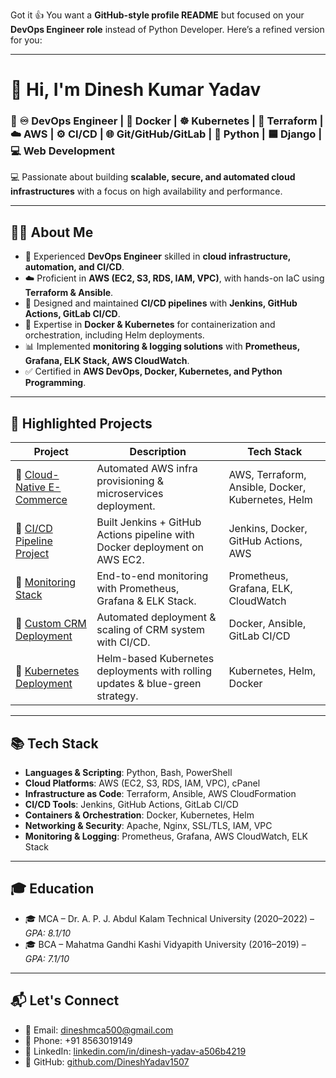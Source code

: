 Got it 👍 You want a **GitHub-style profile README** but focused on your **DevOps Engineer role** instead of Python Developer.
Here’s a refined version for you:

---

# 👋 Hi, I'm Dinesh Kumar Yadav

### 🚀 ♾️ DevOps Engineer | 🐳 Docker | ☸️ Kubernetes | 🔐 Terraform | ☁️ AWS | ⚙️ CI/CD | 🌐 Git/GitHub/GitLab | 🐍 Python | 🟦 Django | 💻 Web Development

💻 Passionate about building **scalable, secure, and automated cloud infrastructures** with a focus on high availability and performance.

---

## 🧑‍💻 About Me

* 🔧 Experienced **DevOps Engineer** skilled in **cloud infrastructure, automation, and CI/CD**.
* ☁️ Proficient in **AWS (EC2, S3, RDS, IAM, VPC)**, with hands-on IaC using **Terraform & Ansible**.
* 🚀 Designed and maintained **CI/CD pipelines** with **Jenkins, GitHub Actions, GitLab CI/CD**.
* 🐳 Expertise in **Docker & Kubernetes** for containerization and orchestration, including Helm deployments.
* 📊 Implemented **monitoring & logging solutions** with **Prometheus, Grafana, ELK Stack, AWS CloudWatch**.
* ✅ Certified in **AWS DevOps, Docker, Kubernetes, and Python Programming**.

---

## 📂 Highlighted Projects

| Project                                                                          | Description                                                                   | Tech Stack                                        |
| -------------------------------------------------------------------------------- | ----------------------------------------------------------------------------- | ------------------------------------------------- |
| 🔗 [Cloud-Native E-Commerce](https://github.com/DineshYadav1507/cloud-ecommerce) | Automated AWS infra provisioning & microservices deployment.                  | AWS, Terraform, Ansible, Docker, Kubernetes, Helm |
| 🔗 [CI/CD Pipeline Project](https://github.com/DineshYadav1507/devops-pipeline)  | Built Jenkins + GitHub Actions pipeline with Docker deployment on AWS EC2.    | Jenkins, Docker, GitHub Actions, AWS              |
| 🔗 [Monitoring Stack](https://github.com/DineshYadav1507/devops-monitoring)      | End-to-end monitoring with Prometheus, Grafana & ELK Stack.                   | Prometheus, Grafana, ELK, CloudWatch              |
| 🔗 [Custom CRM Deployment](https://github.com/DineshYadav1507/custom-crm-leads)  | Automated deployment & scaling of CRM system with CI/CD.                      | Docker, Ansible, GitLab CI/CD                     |
| 🔗 [Kubernetes Deployment](https://github.com/DineshYadav1507/k8s-deployments)   | Helm-based Kubernetes deployments with rolling updates & blue-green strategy. | Kubernetes, Helm, Docker                          |

---

## 📚 Tech Stack

* **Languages & Scripting**: Python, Bash, PowerShell
* **Cloud Platforms**: AWS (EC2, S3, RDS, IAM, VPC), cPanel
* **Infrastructure as Code**: Terraform, Ansible, AWS CloudFormation
* **CI/CD Tools**: Jenkins, GitHub Actions, GitLab CI/CD
* **Containers & Orchestration**: Docker, Kubernetes, Helm
* **Networking & Security**: Apache, Nginx, SSL/TLS, IAM, VPC
* **Monitoring & Logging**: Prometheus, Grafana, AWS CloudWatch, ELK Stack

---

## 🎓 Education

* 🎓 MCA – Dr. A. P. J. Abdul Kalam Technical University (2020–2022) – *GPA: 8.1/10*
* 🎓 BCA – Mahatma Gandhi Kashi Vidyapith University (2016–2019) – *GPA: 7.1/10*

---

## 📬 Let's Connect

* 📧 Email: [dineshmca500@gmail.com](mailto:dineshmca500@gmail.com)
* 📱 Phone: +91 8563019149
* 💼 LinkedIn: [linkedin.com/in/dinesh-yadav-a506b4219](https://www.linkedin.com/in/dinesh-yadav-a506b4219/)
* 🐙 GitHub: [github.com/DineshYadav1507](https://github.com/DineshYadav1507)
